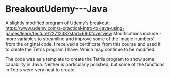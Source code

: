 # BreakoutUdemy---Java
A slightly modified program of Udemy's breakout: https://www.udemy.com/a-practical-intro-to-java-using-games/learn/lecture/2271238?start=690#overview
Modifications include - more variables to streamline and improve some of the 'magic numbers' from the original code.
I received a certificate from this course and used it to create the Tetris program I have. Which may continue to be modified.

The code was as a template to create the Tetris program to show some capability in Java. Neither is particularly polished, 
but some of the functions in Tetris were very neat to create.
